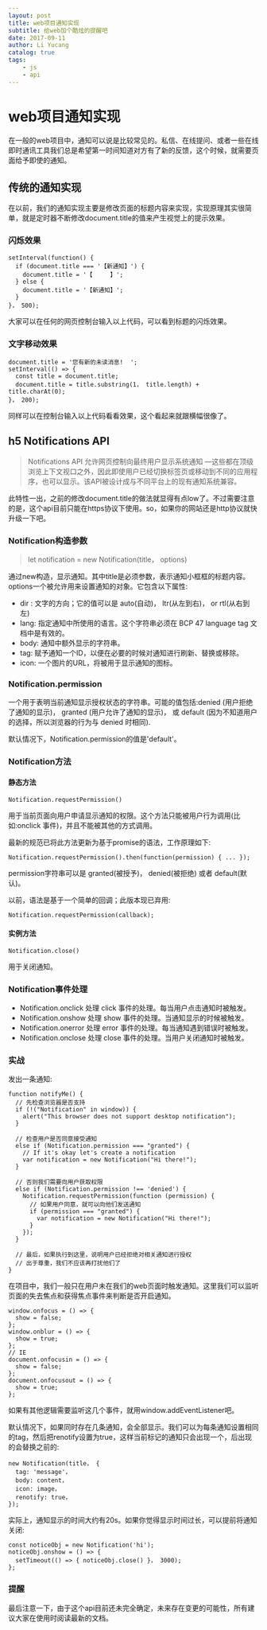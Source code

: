 ```yaml
---
layout: post
title: web项目通知实现
subtitle: 给web加个酷炫的提醒吧
date: 2017-09-11
author: Li Yucang
catalog: true
tags:
    - js
    - api
---
```


# web项目通知实现

在一般的web项目中，通知可以说是比较常见的。私信、在线提问、或者一些在线即时通讯工具我们总是希望第一时间知道对方有了新的反馈，这个时候，就需要页面给予即使的通知。

## 传统的通知实现

在以前，我们的通知实现主要是修改页面的标题内容来实现，实现原理其实很简单，就是定时器不断修改document.title的值来产生视觉上的提示效果。

### 闪烁效果

````
setInterval(function() {
  if (document.title === '【新通知】') {
    document.title = '【　　　】';
  } else {
    document.title = '【新通知】';    
  }
}， 500);
````

大家可以在任何的网页控制台输入以上代码，可以看到标题的闪烁效果。

### 文字移动效果

````
document.title = '您有新的未读消息!  ';
setInterval(() => {
  const title = document.title;
  document.title = title.substring(1， title.length) + title.charAt(0);
}， 200);
````

同样可以在控制台输入以上代码看看效果，这个看起来就跟横幅很像了。

## h5 Notifications API 

>Notifications API 允许网页控制向最终用户显示系统通知 —这些都在顶级浏览上下文视口之外，因此即使用户已经切换标签页或移动到不同的应用程序，也可以显示。该API被设计成与不同平台上的现有通知系统兼容。

此特性一出，之前的修改document.title的做法就显得有点low了。不过需要注意的是，这个api目前只能在https协议下使用。so，如果你的网站还是http协议就快升级一下吧。

### Notification构造参数

>let notification = new Notification(title， options)

通过new构造，显示通知。其中title是必须参数，表示通知小框框的标题内容。options一个被允许用来设置通知的对象。它包含以下属性:

* dir : 文字的方向；它的值可以是 auto(自动)， ltr(从左到右)， or rtl(从右到左)
* lang: 指定通知中所使用的语言。这个字符串必须在 BCP 47 language tag 文档中是有效的。
* body: 通知中额外显示的字符串。
* tag: 赋予通知一个ID，以便在必要的时候对通知进行刷新、替换或移除。
* icon: 一个图片的URL，将被用于显示通知的图标。

### Notification.permission

一个用于表明当前通知显示授权状态的字符串。可能的值包括:denied (用户拒绝了通知的显示)， granted (用户允许了通知的显示)， 或 default (因为不知道用户的选择，所以浏览器的行为与 denied 时相同).

默认情况下，Notification.permission的值是'default'。

### Notification方法

#### 静态方法

    Notification.requestPermission()

用于当前页面向用户申请显示通知的权限。这个方法只能被用户行为调用(比如:onclick 事件)，并且不能被其他的方式调用。

最新的规范已将此方法更新为基于promise的语法，工作原理如下:

    Notification.requestPermission().then(function(permission) { ... });

permission字符串可以是 granted(被授予)， denied(被拒绝) 或者 default(默认)。

以前，语法是基于一个简单的回调；此版本现已弃用:

    Notification.requestPermission(callback);

#### 实例方法

    Notification.close()

用于关闭通知。

### Notification事件处理

* Notification.onclick
处理 click 事件的处理。每当用户点击通知时被触发。
* Notification.onshow
处理 show 事件的处理。当通知显示的时候被触发。
* Notification.onerror
处理 error 事件的处理。每当通知遇到错误时被触发。
* Notification.onclose
处理 close 事件的处理。当用户关闭通知时被触发。

### 实战

发出一条通知:

````
function notifyMe() {
  // 先检查浏览器是否支持
  if (!("Notification" in window)) {
    alert("This browser does not support desktop notification");
  }

  // 检查用户是否同意接受通知
  else if (Notification.permission === "granted") {
    // If it's okay let's create a notification
    var notification = new Notification("Hi there!");
  }

  // 否则我们需要向用户获取权限
  else if (Notification.permission !== 'denied') {
    Notification.requestPermission(function (permission) {
      // 如果用户同意，就可以向他们发送通知
      if (permission === "granted") {
        var notification = new Notification("Hi there!");
      }
    });
  }
  
  // 最后，如果执行到这里，说明用户已经拒绝对相关通知进行授权
  // 出于尊重，我们不应该再打扰他们了
}
````

在项目中，我们一般只在用户未在我们的web页面时触发通知。这里我们可以监听页面的失去焦点和获得焦点事件来判断是否开启通知。

````
window.onfocus = () => {
  show = false;
};
window.onblur = () => {
  show = true;
};
// IE
document.onfocusin = () => {
  show = false;
};
document.onfocusout = () => {
  show = true;
};
````

如果有其他逻辑需要监听这几个事件，就用window.addEventListener吧。

默认情况下，如果同时存在几条通知，会全部显示。我们可以为每条通知设置相同的tag，然后把renotify设置为true，这样当前标记的通知只会出现一个，后出现的会替换之前的:

````
new Notification(title， {
  tag: 'message'，
  body: content，
  icon: image，
  renotify: true，
});
````

实际上，通知显示的时间大约有20s。如果你觉得显示时间过长，可以提前将通知关闭:

````
const noticeObj = new Notification('hi');
noticeObj.onshow = () => {
  setTimeout(() => { noticeObj.close() }， 3000);
};
````

### 提醒

最后注意一下，由于这个api目前还未完全确定，未来存在变更的可能性，所有建议大家在使用时阅读最新的文档。